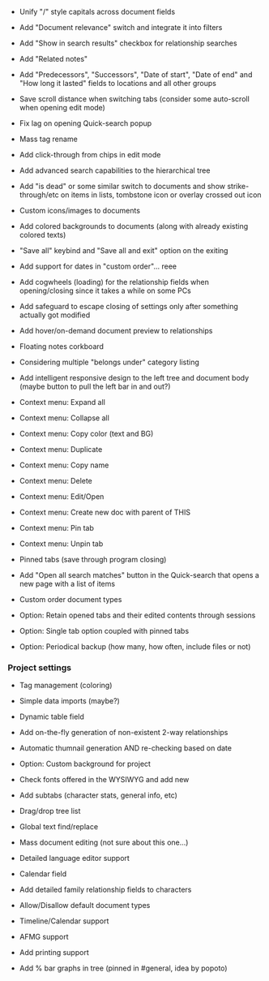 - Unify "/" style capitals across document fields
- Add "Document relevance" switch and integrate it into filters
- Add "Show in search results" checkbox for relationship searches
- Add "Related notes"
- Add "Predecessors", "Successors", "Date of start", "Date of end" and "How long it lasted" fields to locations and all other groups
- Save scroll distance when switching tabs (consider some auto-scroll when opening edit mode)
- Fix lag on opening Quick-search popup
- Mass tag rename
- Add click-through from chips in edit mode
- Add advanced search capabilities to the hierarchical tree
- Add "is dead" or some similar switch to documents and show strike-through/etc on items in lists, tombstone icon or overlay crossed out icon
- Custom icons/images to documents
- Add colored backgrounds to documents (along with already existing colored texts)
- "Save all" keybind and "Save all and exit" option on the exiting
- Add support for dates in "custom order"... reee
- Add cogwheels (loading) for the relationship fields when opening/closing since it takes a while on some PCs
- Add safeguard to escape closing of settings only after something actually got modified
- Add hover/on-demand document preview to relationships
- Floating notes corkboard

- Considering multiple "belongs under" category listing
- Add intelligent responsive design to the left tree and document body (maybe button to pull the left bar in and out?)
- Context menu: Expand all
- Context menu: Collapse all
- Context menu: Copy color (text and BG)
- Context menu: Duplicate
- Context menu: Copy name
- Context menu: Delete
- Context menu: Edit/Open
- Context menu: Create new doc with parent of THIS
- Context menu: Pin tab
- Context menu: Unpin tab

- Pinned tabs (save through program closing)

- Add "Open all search matches" button in the Quick-search that opens a new page with a list of items
- Custom order document types
- Option: Retain opened tabs and their edited contents through sessions
- Option: Single tab option coupled with pinned tabs
- Option: Periodical backup (how many, how often, include files or not)

### Project settings

- Tag management (coloring)

- Simple data imports (maybe?)

- Dynamic table field

- Add on-the-fly generation of non-existent 2-way relationships

- Automatic thumnail generation AND re-checking based on date

- Option: Custom background for project
- Check fonts offered in the WYSIWYG and add new
- Add subtabs (character stats, general info, etc)
- Drag/drop tree list
- Global text find/replace
- Mass document editing (not sure about this one...)

- Detailed language editor support
- Calendar field
- Add detailed family relationship fields to characters
- Allow/Disallow default document types
- Timeline/Calendar support
- AFMG support
- Add printing support
- Add % bar graphs in tree (pinned in #general, idea by popoto)
